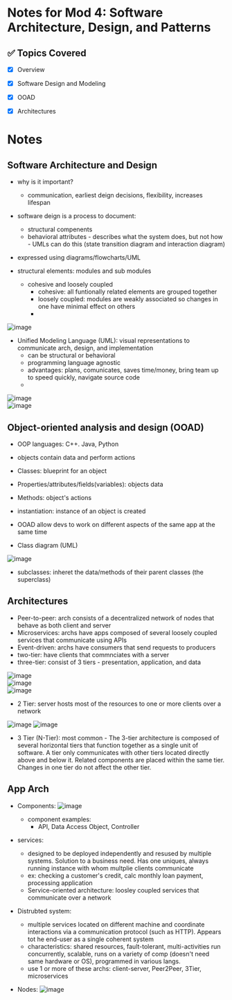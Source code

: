 # Notes for Mod 4: Software Architecture, Design, and Patterns

## ✅ Topics Covered
- [x] Overview
- [x] Software Design and Modeling
- [x] OOAD
- [x] Architectures




# Notes

## Software Architecture and Design

- why is it important?
    - communication, earliest deign decisions, flexibility, increases lifespan
 
- software deign is a process to document:
    - structural compenents
    - behavioral attributes - describes what the system does, but not how - UMLs can do this (state transition diagram and interaction diagram)
- expressed using diagrams/flowcharts/UML
- structural elements: modules and sub modules
    - cohesive and loosely coupled
        - cohesive: all funtionally related elements are grouped together
        - loosely coupled: modules are weakly associated so changes in one have minimal effect on others
        - 
![image](https://github.com/user-attachments/assets/f514bc50-0f4c-4a5d-a1e0-1fce9a733e39)

- Unified Modeling Language (UML): visual representations to communicate arch, design, and implementation
    - can be structural or behavioral
    - programming language agnostic
    - advantages: plans, comunicates, saves time/money, bring team up to speed quickly, navigate source code
    - 
![image](https://github.com/user-attachments/assets/30248a4f-c7b3-4763-aa45-b60683c269ad)  
![image](https://github.com/user-attachments/assets/cf8a6230-0860-43c1-949e-2e21730dd927)  

## Object-oriented analysis and design (OOAD)
- OOP languages: C++. Java, Python
- objects contain data and perform actions
- Classes: blueprint for an object
- Properties/attributes/fields(variables): objects data
- Methods: object's actions
- instantiation: instance of an object is created  

- OOAD allow devs to work on different aspects of the same app at the same time
- Class diagram (UML)

![image](https://github.com/user-attachments/assets/8126b239-51f8-409d-a49c-05ce349280de)  

- subclasses: inheret the data/methods of their parent classes (the superclass)

## Architectures
- Peer-to-peer: arch consists of a decentralized network of nodes that behave as both client and server
- Microservices: archs have apps composed of several loosely coupled services that communicate using APIs
- Event-driven: archs have consumers that send requests to producers
- two-tier: have clients that commnciates with a server
- three-tier: consist of 3 tiers - presentation, application, and data  

![image](https://github.com/user-attachments/assets/277099c5-fb37-4818-a43b-f58844425b30)  
![image](https://github.com/user-attachments/assets/c2688cab-cb33-417a-8100-d32219cec200)  
![image](https://github.com/user-attachments/assets/4fdeabee-45e9-4f19-9988-05ae67101326)

- 2 Tier: server hosts most of the resources to one or more clients over a network

![image](https://github.com/user-attachments/assets/b3ddaa03-dbb3-4c2c-a58f-fe5f1db2763e)
![image](https://github.com/user-attachments/assets/d354fec9-7d86-4ec4-93bf-607968018d97)  

- 3 Tier (N-Tier): most common - The 3-tier architecture is composed of several horizontal tiers that function together as a single unit of software. A tier only communicates with other tiers located directly above and below it. Related components are placed within the same tier. Changes in one tier do not affect the other tier.

## App Arch

- Components:
![image](https://github.com/user-attachments/assets/b799057b-9f0c-44f4-8e18-fdd8e8623921)  

    - component examples:
        - API, Data Access Object, Controller  

- services:
    - designed to be deployed independently and resused by multiple systems. Solution to a business need. Has one uniques, always running instance with whom multplie clients communicate
    - ex: checking a customer's credit, calc monthly loan payment, processing application
    - Service-oriented architecture: loosley coupled services that communicate over a network  

- Distrubted system:
    - multiple services located on different machine and coordinate interactions via a communication protocol (such as HTTP). Appears tot he end-user as a single coherent system
    - characteristics: shared resources, fault-tolerant, multi-activities run concurrently, scalable, runs on a variety of comp (doesn't need same hardware or OS), programmed in various langs.
    - use 1 or more of these archs: client-server, Peer2Peer, 3Tier, microservices 

- Nodes:
![image](https://github.com/user-attachments/assets/e5ef1dfa-58b3-431b-bffe-cc2c2866bf78)  
